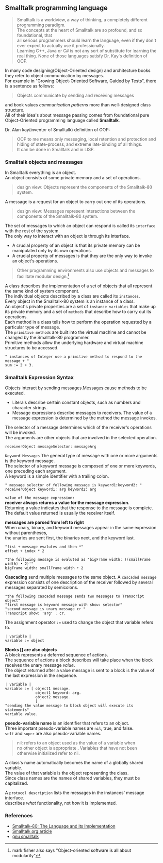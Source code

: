 ## Smalltalk programming language
> Smalltalk is a worldview, a way of thinking, a completely different programming paradigm.   
> The concepts at the heart of Smalltalk are so profound, and so foundational, that    
> all serious programmers should learn the language, even if they don't ever expect to actually use it professionally.     
> Learning C++, Java or C# is not any sort of substitute for learning the real thing. None of those languages satisfy Dr. Kay's definition of OOP.

In many code designing(Object-Oriented design) and architecture books they refer to object communication by messages.   
For example in "Growing Object-Oriented Software, Guided by Tests", there is a sentence as follows:
> Objects communicate by sending and receiving messages

and book values *communication patterns* more than well-designed class structure.   
All of their idea's about message passing comes from foundational pure Object-Oriented programming language called **Smalltalk**.  

Dr. Alan kay(inventor of Smalltalk) definition of OOP:
> OOP to me means only messaging, local retention and protection and hiding of state-process, and extreme late-binding of all things.    
> It can be done in Smalltalk and in LISP.

### Smalltalk objects and messages
In Smalltalk everything is an object.   
An object consists of some private memory and a set of operations.  
> design view: Objects represent the components of the Smalltalk-80 system.

A message is a request for an object to carry out one of its operations.    
> design view: Messages represent interactions between the components of the Smalltalk-80 system.

The set of messages to which an object can respond is called its `interface` with the rest of the system.   
The only way to interact with an object is through its interface.    
- A crucial property of an object is that its private memory can be manipulated only by its own operations.   
- A crucial property of messages is that they are the only way to invoke an object's operations.   
> Other programming environments also use objects and messages to facilitate modular design.[^1]

A class describes the implementation of a set of objects that all represent the same kind of system component.        
The individual objects described by a class are called its `instances`.    
Every object in the Smalltalk-80 system is an instance of a class.        
An object's private properties are a set of `instance variables` that make up its private memory and a set of `methods` that describe how to carry out its operations.   
Each method in a class tells how to perform the operation requested by a particular type of message.    
The `primitive methods` are built into the virtual machine and cannot be changed by the Smalltalk-80 programmer.    
Primitive methods allow the underlying hardware and virtual machine structures to be accessed.    
```smalltalk
" instances of Integer use a primitive method to respond to the message + "
sum := 2 + 3.
```
### Smalltalk Expression Syntax
Objects interact by sending messages.Messages cause methods to be executed.      
- Literals describe certain constant objects, such as numbers and character strings.
- Message expressions describe messages to receivers. The value of a
  message expression is determined by the method the message invokes.

The selector of a message determines which of the receiver's operations will be invoked.    
The arguments are other objects that are involved in the selected operation.
```smalltalk
receiverObject messageSelector: messageArg
```
`Keyword Messages` The general type of message with one or more arguments is the keyword message.    
The selector of a keyword message is composed of one or more keywords, one preceding each argument.    
A keyword is a simple identifier with a trailing colon.
```smalltalk
" message selector of following message is keyword1:keyword2: "
receiverObject keyword1: arg keyword2: arg
```
`value of the message expression:`    
**receiver always returns a value for the message expression.**   
Returning a value indicates that the response to the message is complete.    
The default value returned is usually the receiver itself.    

**messages are parsed from left to right**    
When unary, binary, and keyword messages appear in the same expression without parentheses,    
the unaries are sent first, the binaries next, and the keyword last.
```smalltalk
"fist + message evalutes and then *"
offset + index * 2 

"the following message is evaluted as 'bigFrame width: ((smallFrame width) • 2)'"
bigFrame width: smallFrame width • 2
```
**Cascading** send multiple messages to the same object.
A `cascaded message` expression consists of one description of the receiver followed by several messages separated by semicolons.
```smalltalk
"the following cascaded message sends two messages to Transcript object"
"first message is keyword message with show: selector"
"second message is unary message cr "
Transcript show: 'arg' ; cr.
```
The assignment operator `:=` used to change the object that variable refers to.
```smalltalk
| variable |
variable := object
```
**Blocks [] are also objects**    
A block represents a deferred sequence of actions.    
The sequence of actions a block describes will take place when the block receives the unary message *value*.        
The object returned after a value message is sent to a block is the value of the last expression in the sequence.     
```smalltalk
| variable |
variable := [ object1 message.
              object1 keyword: arg.
              object2 message.
              ]
"sending the value message to block object will execute its statements"
variable value.
```
**pseudo-variable name** is an identifier that refers to an object.     
Three important pseudo-variable names are `nil`, true, and false.   
`self` and `super` are also pseudo-variable names.    
> nil: refers to an object used as the value of a variable when     
> no other object is appropriate . Variables that have not been otherwise initialized refer to nil.   

A class's name automatically becomes the name of a globally shared variable.     
The value of that variable is the object representing the class.    
Since class names are the names of shared variables, they must be capitalized.    

A `protocol description` lists the messages in the instances' message interface.    
describes *what* functionality, not *how* it is implemented.

### References
- [Smalltalk-80: The Language and its Implementation](https://dl.acm.org/doi/book/10.5555/273)
- [Smalltalk.org article](http://www.smalltalk.org/articles/article_20100320_a3_Getting_The_Message.html)
- [gnu smalltalk](https://www.gnu.org/software/smalltalk/manual/html_node/Syntax.html)

[^1]: mark fisher also says "Object-oriented software is all about modularity"